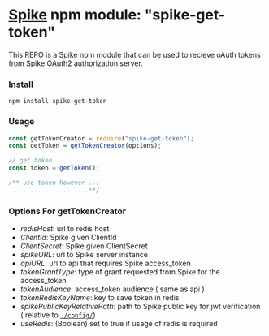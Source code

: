 # [Spike](https://github.com/rabiran/OSpike) npm module: "spike-get-token"

This REPO is a Spike npm module that can be used to recieve oAuth tokens from Spike OAuth2 authorization server. 


### Install
```
npm install spike-get-token
```

### Usage

```js
const getTokenCreator = require("spike-get-token");
const getToken = getTokenCreator(options);

// get token
const token = getToken();

/** use token however ... 
......................**/
```

### Options For getTokenCreator

* _redisHost_: url to redis host 
* _ClientId_: Spike given ClientId 
* _ClientSecret_: Spike given ClientSecret 
* _spikeURL_: url to Spike server instance 
* _apiURL_: url to api that requires Spike access_token
* _tokenGrantType_: type of grant requested from Spike for the access_token
* _tokenAudience_: access_token audience ( same as api )
* _tokenRedisKeyName_: key to save token in redis
* _spikePublicKeyRelativePath_: path to Spike public key for jwt verification ( relative to [```./config/```](./config))
* _useRedis_: (Boolean) set to true if usage of redis is required








